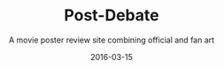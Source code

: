 ---
layout: project
title:  'Post-Debate'
subtitle: A movie poster review site combining official and fan art
date:   2016-03-15
category: project
tech: Ruby/Rails, Postgres, Javascript/jQuery, Bourbon+Neat, Photoshop, Illustrator
images: [ postdebate-1.jpg, postdebate-2.jpg ]
web_link: http://syncline.ca
github_link: https://joelkbennett.github.com/syncline
published: true
---